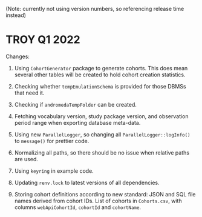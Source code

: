(Note: currently not using version numbers, so referencing release time instead)

TROY Q1 2022
======================================

Changes:

1. Using `CohortGenerator` package to generate cohorts. This does mean several other tables will be created to hold cohort creation statistics.

2. Checking whether `tempEmulationSchema` is provided for those DBMSs that need it.

3. Checking if `andromedaTempFolder` can be created.

4. Fetching vocabulary version, study package version, and observation period range when exporting database meta-data.

5. Using new `ParallelLogger`, so changing all `ParallelLogger::logInfo()` to `message()` for prettier code.

6. Normalizing all paths, so there should be no issue when relative paths are used.

7. Using `keyring` in example code.

8. Updating `renv.lock` to latest versions of all dependencies.

9. Storing cohort definitions according to new standard: JSON and SQL file names derived from cohort IDs. List of cohorts in `Cohorts.csv`, with columns `webApiCohortId`, `cohortId` and `cohortName`.



